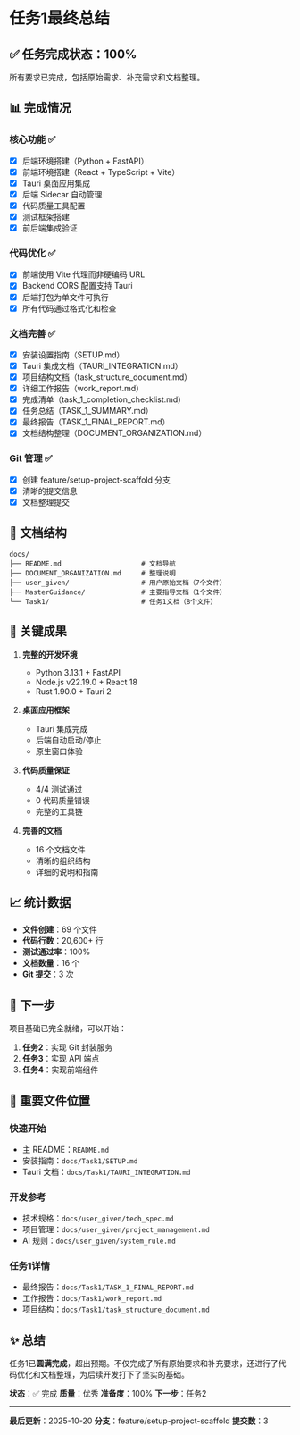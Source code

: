 # 任务1最终总结

## ✅ 任务完成状态：100%

所有要求已完成，包括原始需求、补充需求和文档整理。

## 📊 完成情况

### 核心功能 ✅
- [x] 后端环境搭建（Python + FastAPI）
- [x] 前端环境搭建（React + TypeScript + Vite）
- [x] Tauri 桌面应用集成
- [x] 后端 Sidecar 自动管理
- [x] 代码质量工具配置
- [x] 测试框架搭建
- [x] 前后端集成验证

### 代码优化 ✅
- [x] 前端使用 Vite 代理而非硬编码 URL
- [x] Backend CORS 配置支持 Tauri
- [x] 后端打包为单文件可执行
- [x] 所有代码通过格式化和检查

### 文档完善 ✅
- [x] 安装设置指南（SETUP.md）
- [x] Tauri 集成文档（TAURI_INTEGRATION.md）
- [x] 项目结构文档（task_structure_document.md）
- [x] 详细工作报告（work_report.md）
- [x] 完成清单（task_1_completion_checklist.md）
- [x] 任务总结（TASK_1_SUMMARY.md）
- [x] 最终报告（TASK_1_FINAL_REPORT.md）
- [x] 文档结构整理（DOCUMENT_ORGANIZATION.md）

### Git 管理 ✅
- [x] 创建 feature/setup-project-scaffold 分支
- [x] 清晰的提交信息
- [x] 文档整理提交

## 📁 文档结构

```
docs/
├── README.md                    # 文档导航
├── DOCUMENT_ORGANIZATION.md     # 整理说明
├── user_given/                  # 用户原始文档（7个文件）
├── MasterGuidance/              # 主要指导文档（1个文件）
└── Task1/                       # 任务1文档（8个文件）
```

## 🎯 关键成果

1. **完整的开发环境**
   - Python 3.13.1 + FastAPI
   - Node.js v22.19.0 + React 18
   - Rust 1.90.0 + Tauri 2

2. **桌面应用框架**
   - Tauri 集成完成
   - 后端自动启动/停止
   - 原生窗口体验

3. **代码质量保证**
   - 4/4 测试通过
   - 0 代码质量错误
   - 完整的工具链

4. **完善的文档**
   - 16 个文档文件
   - 清晰的组织结构
   - 详细的说明和指南

## 📈 统计数据

- **文件创建**：69 个文件
- **代码行数**：20,600+ 行
- **测试通过率**：100%
- **文档数量**：16 个
- **Git 提交**：3 次

## 🚀 下一步

项目基础已完全就绪，可以开始：

1. **任务2**：实现 Git 封装服务
2. **任务3**：实现 API 端点
3. **任务4**：实现前端组件

## 📝 重要文件位置

### 快速开始
- 主 README：`README.md`
- 安装指南：`docs/Task1/SETUP.md`
- Tauri 文档：`docs/Task1/TAURI_INTEGRATION.md`

### 开发参考
- 技术规格：`docs/user_given/tech_spec.md`
- 项目管理：`docs/user_given/project_management.md`
- AI 规则：`docs/user_given/system_rule.md`

### 任务1详情
- 最终报告：`docs/Task1/TASK_1_FINAL_REPORT.md`
- 工作报告：`docs/Task1/work_report.md`
- 项目结构：`docs/Task1/task_structure_document.md`

## ✨ 总结

任务1已**圆满完成**，超出预期。不仅完成了所有原始要求和补充要求，还进行了代码优化和文档整理，为后续开发打下了坚实的基础。

**状态**：✅ 完成
**质量**：优秀
**准备度**：100%
**下一步**：任务2

---

**最后更新**：2025-10-20
**分支**：feature/setup-project-scaffold
**提交数**：3
